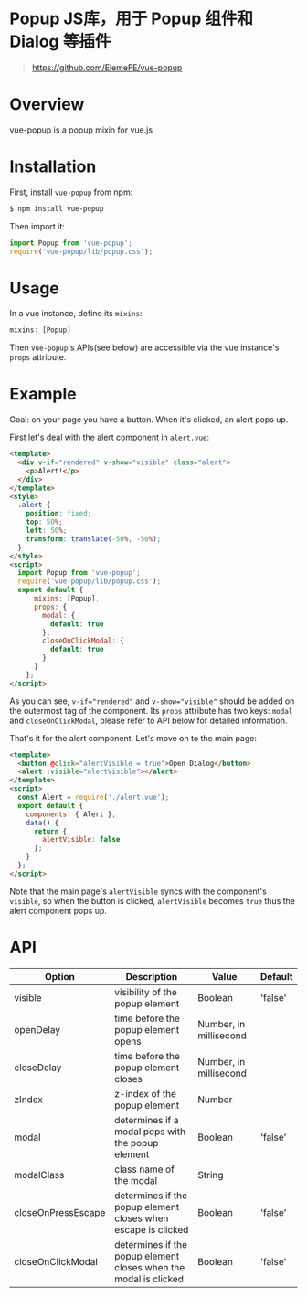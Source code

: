 # Popup JS库，用于 Popup 组件和 Dialog 等插件
> https://github.com/ElemeFE/vue-popup

# Overview
vue-popup is a popup mixin for vue.js

# Installation
First, install `vue-popup` from npm:
```bash
$ npm install vue-popup
```

Then import it:
```javascript
import Popup from 'vue-popup';
require('vue-popup/lib/popup.css');
```

# Usage
In a vue instance, define its `mixins`:
```javascript
mixins: [Popup]
```
Then `vue-popup`'s APIs(see below) are accessible via the vue instance's `props` attribute.

# Example
Goal: on your page you have a button. When it's clicked, an alert pops up.

First let's deal with the alert component in `alert.vue`:
```html
<template>
  <div v-if="rendered" v-show="visible" class="alert">
    <p>Alert!</p>
  </div>
</template>
<style>
  .alert {
    position: fixed;
    top: 50%;
    left: 50%;
    transform: translate(-50%, -50%);
  }
</style>
<script>
  import Popup from 'vue-popup';
  require('vue-popup/lib/popup.css');
  export default {
      mixins: [Popup],
      props: {
        modal: {
          default: true
        },
        closeOnClickModal: {
          default: true
        }
      }
    };
</script>
```
As you can see, `v-if="rendered"` and `v-show="visible"` should be added on the outermost tag of the component. Its `props` attribute has two keys: `modal` and `closeOnClickModal`, please refer to API below for detailed information.

That's it for the alert component. Let's move on to the main page:
```html
<template>
  <button @click="alertVisible = true">Open Dialog</button>
  <alert :visible="alertVisible"></alert>
</template>
<script>
  const Alert = require('./alert.vue');
  export default {
    components: { Alert },
    data() {
      return {
        alertVisible: false
      };
    }
  };
</script>
```
Note that the main page's `alertVisible` syncs with the component's `visible`, so when the button is clicked, `alertVisible` becomes `true` thus the alert component pops up.

# API
| Option             | Description                                                      | Value                  | Default  |
|--------------------|------------------------------------------------------------------|------------------------|----------|
| visible            | visibility of the popup element                                  | Boolean                | 'false'  |
| openDelay          | time before the popup element opens                              | Number, in millisecond |          |
| closeDelay         | time before the popup element closes                             | Number, in millisecond |          |
| zIndex             | z-index of the popup element                                     | Number                 |          |
| modal              | determines if a modal pops with the popup element                | Boolean                | 'false'  |
| modalClass         | class name of the modal                                          | String                 |          |
| closeOnPressEscape | determines if the popup element closes when escape is clicked    | Boolean                | 'false'  |
| closeOnClickModal  | determines if the popup element closes when the modal is clicked | Boolean                | 'false'  |
